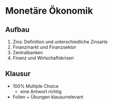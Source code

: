 # Monetäre Ökonomik

## Aufbau

1. Zins: Definition und unterschiedliche Zinsarte
2. Finanzmarkt und Finanzsektor
3. Zentralbanken
4. Finanz und Wirtschaftskrisen

## Klausur

- 100% Multiple Choice
    - eine Antwort richtig
- Folien + Übungen klausurrelevant

